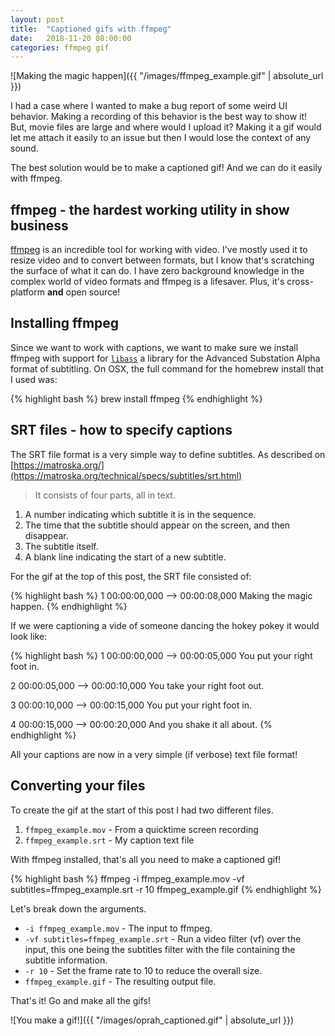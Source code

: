```yaml
---
layout: post
title:  "Captioned gifs with ffmpeg"
date:   2018-11-20 08:00:00
categories: ffmpeg gif
---
```


![Making the magic happen]({{ "/images/ffmpeg_example.gif" | absolute_url }})

I had a case where I wanted to make a bug report of some weird UI behavior. Making a recording of this behavior is the best way to show it! But, movie files are large and where would I upload it? Making it a gif would let me attach it easily to an issue but then I would lose the context of any sound.

The best solution would be to make a captioned gif! And we can do it easily with ffmpeg.

## ffmpeg - the hardest working utility in show business

[ffmpeg](https://www.ffmpeg.org/) is an incredible tool for working with video. I've mostly used it to resize video and to convert between formats, but I know that's scratching the surface of what it can do. I have zero background knowledge in the complex world of video formats and ffmpeg is a lifesaver. Plus, it's cross-platform **and** open source!

## Installing  ffmpeg

Since we want to work with captions, we want to make sure we install ffmpeg with support for [`libass`](https://github.com/libass/libass) a library for the Advanced Substation Alpha format of subtitling. On OSX, the full command for the homebrew install that I used was:

{% highlight bash %}
brew install ffmpeg
{% endhighlight %}

## SRT files - how to specify captions

The SRT file format is a very simple way to define subtitles. As described on [https://matroska.org/](https://matroska.org/technical/specs/subtitles/srt.html)

> It consists of four parts, all in text.
1. A number indicating which subtitle it is in the sequence.
2. The time that the subtitle should appear on the screen, and then disappear.
3. The subtitle itself.
4. A blank line indicating the start of a new subtitle.

For the gif at the top of this post, the SRT file consisted of:

{% highlight bash %}
1
00:00:00,000 --> 00:00:08,000
Making the magic happen.
{% endhighlight %}

If we were captioning a vide of someone dancing the hokey pokey it would look like:

{% highlight bash %}
1
00:00:00,000 --> 00:00:05,000
You put your right foot in.

2
00:00:05,000 --> 00:00:10,000
You take your right foot out.

3
00:00:10,000 --> 00:00:15,000
You put your right foot in.

4
00:00:15,000 --> 00:00:20,000
And you shake it all about.
{% endhighlight %}

All your captions are now in a very simple (if verbose) text file format!

## Converting your files

To create the gif at the start of this post I had two different files.

1. `ffmpeg_example.mov` - From a quicktime screen recording
1. `ffmpeg_example.srt` - My caption text file

With ffmpeg installed, that's all you need to make a captioned gif!

{% highlight bash %}
ffmpeg -i ffmpeg_example.mov -vf subtitles=ffmpeg_example.srt -r 10 ffmpeg_example.gif
{% endhighlight %}

Let's break down the arguments.

* `-i ffmpeg_example.mov` - The input to ffmpeg.
* `-vf subtitles=ffmpeg_example.srt` - Run a video filter (vf) over the input, this one being the subtitles filter with the file containing the subtitle information.
* `-r 10` - Set the frame rate to 10 to reduce the overall size.
* `ffmpeg_example.gif` - The resulting output file.

That's it! Go and make all the gifs!

![You make a gif!]({{ "/images/oprah_captioned.gif" | absolute_url }})
